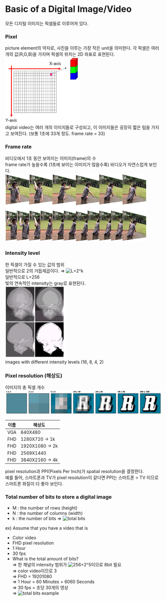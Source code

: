 # Basic of a Digital Image/Video
모든 디지털 이미지는 픽셀들로 이루어져 있다.

### Pixel
picture element의 약자로, 사진을 이루는 가장 작은 unit을 의미한다. 각 픽셀은 여러 개의 값(R,G,B)을 가지며 픽셀의 위치는 2D 좌표로 표현된다.  
![pixel](https://github.com/jionchu/Study/blob/master/Computer%20Vision/images/pixel.png)  
digital video는 여러 개의 이미지들로 구성되고, 이 이미지들은 굉장히 짧은 텀을 가지고 보여진다. (보통 1초에 33개 정도. frame rate = 33)

### Frame rate
비디오에서 1초 동안 보여지는 이미지(frame)의 수  
frame rate가 높을수록 (1초에 보이는 이미지가 많을수록) 비디오가 자연스럽게 보인다.  
![frame rate](https://github.com/jionchu/Study/blob/master/Computer%20Vision/images/frame-rate.png)  

### Intensity level
한 픽셀이 가질 수 있는 값의 범위  
일반적으로 2의 거듭제곱이다. ⇒ <img src="https://latex.codecogs.com/svg.latex?\;L=2^k" title="L=2^k" />  
일반적으로 L=256  
빛의 연속적인 intensity는 gray로 표현된다.  
![intensity level](https://github.com/jionchu/Study/blob/master/Computer%20Vision/images/intensity-level.png)  
images with different intensity levels (16, 8, 4, 2)

### Pixel resolution (해상도)
이미지의 총 픽셀 개수  
![pixel resolution](https://github.com/jionchu/Study/blob/master/Computer%20Vision/images/pixel-resolution.png)  

|이름|해상도|
|----|----|
|VGA|640X480|
|FHD|1280X720 → 1k|
|FHD|1920X1080 → 2k|
|FHD|2569X1440|
|FHD|3840X2160 → 4k|

pixel resolution과 PPI(Pixels Per Inch)가 spatial resolution을 결정한다.  
예를 들어, 스마트폰과 TV가 pixel resolution이 같다면 PPI는 스마트폰 > TV 이므로 스마트폰 화질이 더 좋아 보인다.

### Total number of bits to store a digital image
- M : the number of rows (height)
- N : the number of columns (width)
- k : the number of bits
⇒ <img src="https://latex.codecogs.com/svg.latex?\;b=M\times{N}\times{k}" title="total bits" />

ex) Assume that you have a video that is
- Color video
- FHD pixel resolution
- 1 Hour
- 30 fps
- What is the total amount of bits?  
⇒ 한 채널의 intensity 범위가 <img src="https://latex.codecogs.com/svg.latex?\;256=2^5" title="256=2^5" />이므로 8bit 필요  
⇒ color video이므로 3  
⇒ FHD = 19201080  
⇒ 1 Hour = 60 Minutes = 6060 Seconds  
⇒ 30 fps = 초당 30개의 영상  
⇒ <img src="https://latex.codecogs.com/svg.latex?\;b=1080\times{1920}\times{(8\times{3}\times{30}\times{60}\times{60})=5374771200000}" title="total bits example" />